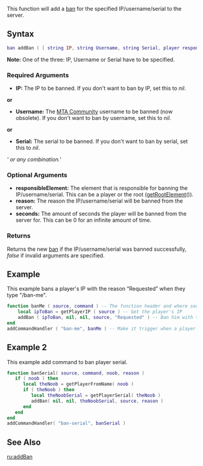 This function will add a [ban](/docs/ban.md "wikilink") for the specified IP/username/serial to the server.

Syntax
------

``` lua
ban addBan ( [ string IP, string Username, string Serial, player responsibleElement, string reason, int seconds = 0 ] )         
```

**Note:** One of the three: IP, Username or Serial have to be specified.

### Required Arguments

-   **IP:** The IP to be banned. If you don't want to ban by IP, set this to *nil*.

**or**

-   **Username:** The [MTA Community](http://community.mtasa.com/) username to be banned (now obsolete). If you don't want to ban by username, set this to *nil*.

**or**

-   **Serial:** The serial to be banned. If you don't want to ban by serial, set this to *nil*.

*' or any combination.*'

### Optional Arguments

-   **responsibleElement:** The element that is responsible for banning the IP/username/serial. This can be a player or the root ([getRootElement](/docs/getrootelement.md "wikilink")()).
-   **reason:** The reason the IP/username/serial will be banned from the server.
-   **seconds:** The amount of seconds the player will be banned from the server for. This can be 0 for an infinite amount of time.

### Returns

Returns the new [ban](/docs/ban.md "wikilink") if the IP/username/serial was banned successfully, *false* if invalid arguments are specified.

Example
-------

This example bans a player's IP with the reason “Requested” when they type "/ban-me".

``` lua
function banMe ( source, command ) -- The function header and where source is defined
    local ipToBan = getPlayerIP ( source ) -- Get the player's IP
    addBan ( ipToBan, nil, nil, source, "Requested" ) -- Ban him with the reason; Requested
end
addCommandHandler ( "ban-me", banMe ) -- Make it trigger when a player types "/ban-me"
```

Example 2
---------

This example add command to ban player serial.

``` lua
function banSerial( source, command, noob, reason )
   if ( noob ) then
      local theNoob = getPlayerFromName( noob )
      if ( theNoob ) then
         local theNoobSerial = getPlayerSerial( theNoob )
         addBan( nil, nil, theNoobSerial, source, reason )
      end
   end
end
addCommandHandler( "ban-serial", banSerial )
```

See Also
--------

[ru:addBan](/docs/ru-addban.md "wikilink")
